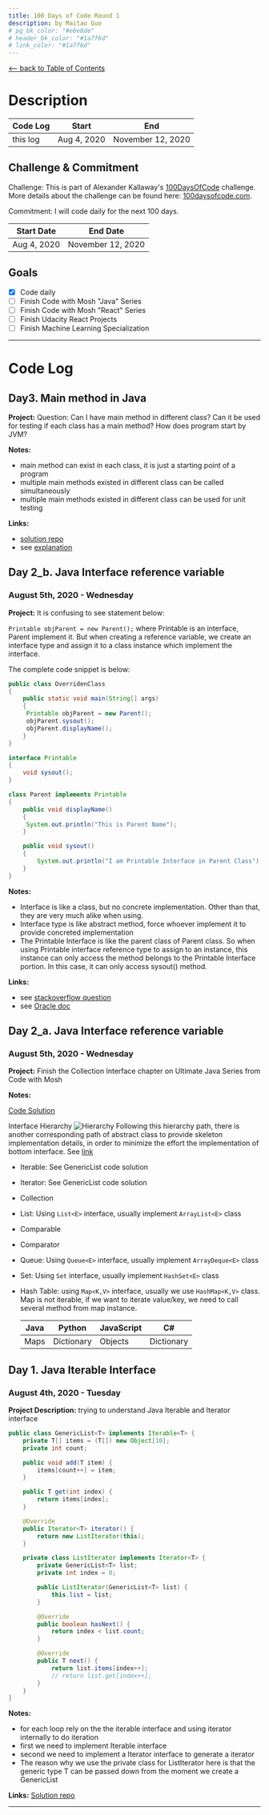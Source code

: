 ```yaml
---
title: 100 Days of Code Round 1
description: by Maitao Guo
# pg_bk_color: "#e6e8de"
# header_bk_color: "#1a7f6d"
# link_color: "#1a7f6d"
---
```


<!-- markdownlint-disable MD022 MD024 MD032 MD033 -->

<p class="toc"><a href="./index.html">&lt;– back to Table of Contents</a></p>

# Description

| Code Log | Start       | End               |
| -------- | ----------- | ----------------- |
| this log | Aug 4, 2020 | November 12, 2020 |

## Challenge & Commitment

Challenge: This is part of Alexander Kallaway's [100DaysOfCode](https://github.com/Kallaway/100-days-of-code "the official repo") challenge. More details about the challenge can be found here: [100daysofcode.com](http://100daysofcode.com/ "100daysofcode.com").

Commitment: I will code daily for the next 100 days.

| Start Date  | End Date          |
| ----------- | ----------------- |
| Aug 4, 2020 | November 12, 2020 |

## Goals

- [x] Code daily
- [ ] Finish Code with Mosh "Java" Series
- [ ] Finish Code with Mosh "React" Series
- [ ] Finish Udacity React Projects
- [ ] Finish Machine Learning Specialization

---

# Code Log

## Day3. Main method in Java

**Project:** Question: Can I have main method in different class? Can it be used for testing if each class has a main method? How does program start by JVM?

**Notes:**
- main method can exist in each class, it is just a starting point of a program
- multiple main methods existed in different class can be called simultaneously
- multiple main methods existed in different class can be used for unit testing

**Links:**
- [solution repo]()
- see [explanation](https://csis.pace.edu/~bergin/KarelJava2ed/ch2/javamain.html#:~:text=In%20Java%2C%20you%20need%20to,in%20a%20real%20Java%20program.)

## Day 2_b. Java Interface reference variable

### August 5th, 2020 - Wednesday

**Project:** It is confusing to see statement below:

`Printable objParent = new Parent();` where Printable is an interface, Parent implement it. But when creating a reference variable, we create an interface type and assign it to a class instance which implement the interface.

The complete code snippet is below:

```java
public class OverridenClass
{
    public static void main(String[] args)
    {
     Printable objParent = new Parent();
     objParent.sysout();
     objParent.displayName();
    }
}

interface Printable
{
    void sysout();
}

class Parent implements Printable
{
    public void displayName()
    {
     System.out.println("This is Parent Name");
    }

    public void sysout()
    {
        System.out.println("I am Printable Interface in Parent Class");
    }
}
```

**Notes:**

- Interface is like a class, but no concrete implementation. Other than that, they are very much alike when using.
- Interface type is like abstract method, force whoever implement it to provide concreted implementation
- The Printable Interface is like the parent class of Parent class. So when using Printable interface reference type to assign to an instance, this instance can only access the method belongs to the Printable Interface portion. In this case, it can only access sysout() method.

**Links:**

- see [stackoverflow question](https://stackoverflow.com/questions/14997202/creating-object-with-reference-to-interface)
- see [Oracle doc](https://docs.oracle.com/javase/tutorial/java/IandI/interfaceAsType.html)

## Day 2_a. Java Interface reference variable

### August 5th, 2020 - Wednesday

**Project:** Finish the Collection Interface chapter on Ultimate Java Series from Code with Mosh

**Notes:**

[Code Solution](https://github.com/caffeineGMT/Java_Learning/tree/master/UltimateJava_Part3/src/com/codewithmosh/collections)

Interface Hierarchy
![Hierarchy](assets/images/D2_1.png)
Following this hierarchy path, there is another corresponding path of abstract class to provide skeleton implementation details, in order to minimize the effort the implementation of bottom interface. See [link](https://docs.oracle.com/javase/8/docs/api/java/util/ArrayList.html)

- Iterable: See GenericList code solution
- Iterator: See GenericList code solution
- Collection
- List: Using `List<E>` interface, usually implement `ArrayList<E>` class
- Comparable
- Comparator
- Queue: Using `Queue<E>` interface, usually implement `ArrayDeque<E>` class
- Set: Using `Set` interface, usually implement `HashSet<E>` class
- Hash Table: using `Map<K,V>` interface, usually we use `HashMap<K,V>` class. Map is not iterable, if we want to iterate value/key, we need to call several method from map instance.

  | Java | Python     | JavaScript | C#         |
  | ---- | ---------- | ---------- | ---------- |
  | Maps | Dictionary | Objects    | Dictionary |

## Day 1. Java Iterable Interface

### August 4th, 2020 - Tuesday

**Project Description:** trying to understand Java Iterable and Iterator interface

```java
public class GenericList<T> implements Iterable<T> {
    private T[] items = (T[]) new Object[10];
    private int count;

    public void add(T item) {
        items[count++] = item;
    }

    public T get(int index) {
        return items[index];
    }

    @Override
    public Iterator<T> iterator() {
        return new ListIterator(this);
    }

    private class ListIterator implements Iterator<T> {
        private GenericList<T> list;
        private int index = 0;

        public ListIterator(GenericList<T> list) {
            this.list = list;
        }

        @Override
        public boolean hasNext() {
            return index < list.count;
        }

        @Override
        public T next() {
            return list.items[index++];
            // return list.get[index++];
        }
    }
}
```

**Notes:**

- for each loop rely on the the iterable interface and using iterator internally to do iteration
- first we need to implement Iterable interface
- second we need to implement a Iterator interface to generate a iterator
- The reason why we use the private class for ListIterator here is that the generic type T can be passed down from the moment we create a GenericList

**Links:** [Solution repo](https://github.com/caffeineGMT/Java_Learning/blob/master/UltimateJava_Part3/src/com/codewithmosh/collections/GenericList.java)

---
